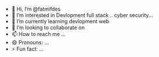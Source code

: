 - 👋 Hi, I’m @fatmifdes
- 👀 I’m interested in Devlopment full stack .. cyber security...
- 🌱 I’m currently learning devlopment web 
- 💞️ I’m looking to collaborate on 
- 📫 How to reach me ...
- 😄 Pronouns: ...
- ⚡ Fun fact: ...

<!---
fatmifdes/fatmifdes is a ✨ special ✨ repository because its `README.md` (this file) appears on your GitHub profile.
You can click the Preview link to take a look at your changes.
--->
